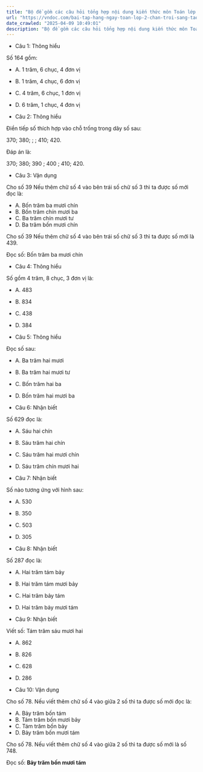 ```yaml
---
title: "Bộ đề gồm các câu hỏi tổng hợp nội dung kiến thức môn Toán lớp 2 đã học ở Tuần 25 trong chương trình Toán lớp 2 Tập 2 Chân trời sáng tạo, giúp các em ôn tập và luyện giải các dạng bài tập Toán lớp 2. Mời các em cùng luyện tập."
url: "https://vndoc.com/bai-tap-hang-ngay-toan-lop-2-chan-troi-sang-tao-tuan-25-thu-4-338132"
date_crawled: "2025-04-09 10:49:01"
description: "Bộ đề gồm các câu hỏi tổng hợp nội dung kiến thức môn Toán lớp 2 đã học ở Tuần 25 trong chương trình Toán lớp 2 Tập 2 Chân trời sáng tạo, giúp các em ôn tập và luyện giải các dạng bài tập Toán lớp 2. Mời các em cùng luyện tập."
---
```


* Câu 1:  Thông hiểu

Số 164 gồm:

  * A. 1 trăm, 6 chục, 4 đơn vị 
  * B. 1 trăm, 4 chục, 6 đơn vị 
  * C. 4 trăm, 6 chục, 1 đơn vị 
  * D. 6 trăm, 1 chục, 4 đơn vị 



* Câu 2:  Thông hiểu

Điền tiếp số thích hợp vào chỗ trống trong dãy số sau:

370; 380;  ;  ; 410; 420.

Đáp án là:

370; 380; 390 ; 400 ; 410; 420.

* Câu 3:  Vận dụng

Cho số 39 Nếu thêm chữ số 4 vào bên trái số chữ số 3 thì ta được số mới đọc là:

  * A. Bốn trăm ba mươi chín 
  * B. Bốn trăm chín mươi ba 
  * C. Ba trăm chín mươi tư 
  * D. Ba trăm bốn mươi chín 



Cho số 39 Nếu thêm chữ số 4 vào bên trái số chữ số 3 thì ta được số mới là 439.

Đọc số: Bốn trăm ba mươi chín

* Câu 4:  Thông hiểu

Số gồm 4 trăm, 8 chục, 3 đơn vị là:

  * A. 483 
  * B. 834 
  * C. 438 
  * D. 384 



* Câu 5:  Thông hiểu

Đọc số sau:

  * A. Ba trăm hai mươi 
  * B. Ba trăm hai mươi tư 
  * C. Bốn trăm hai ba 
  * D. Bốn trăm hai mươi ba 



* Câu 6:  Nhận biết

Số 629 đọc là:

  * A. Sáu hai chín 
  * B. Sáu trăm hai chín 
  * C. Sáu trăm hai mươi chín 
  * D. Sáu trăm chín mươi hai 



* Câu 7:  Nhận biết

Số nào tương ứng với hình sau:

  * A. 530 
  * B. 350 
  * C. 503 
  * D. 305 



* Câu 8:  Nhận biết

Số 287 đọc là:

  * A. Hai trăm tám bảy 
  * B. Hai trăm tám mươi bảy 
  * C. Hai trăm bảy tám 
  * D. Hai trăm bảy mươi tám 



* Câu 9:  Nhận biết

Viết số: Tám trăm sáu mươi hai

  * A. 862 
  * B. 826 
  * C. 628 
  * D. 286 



* Câu 10:  Vận dụng

Cho số 78. Nếu viết thêm chữ số 4 vào giữa 2 số thì ta được số mới đọc là:

  * A. Bảy trăm bốn tám 
  * B. Tám trăm bốn mươi bảy 
  * C. Tám trăm bốn bảy 
  * D. Bảy trăm bốn mươi tám 



Cho số 78. Nếu viết thêm chữ số 4 vào giữa 2 số thì ta được số mới là số 748.

Đọc số: **Bảy trăm bốn mươi tám**

